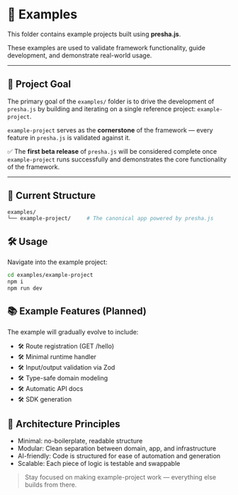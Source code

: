 # 🧪 Examples

This folder contains example projects built using **presha.js**.  

These examples are used to validate framework functionality, guide development, and demonstrate real-world usage.

---

## 🎯 Project Goal

The primary goal of the `examples/` folder is to drive the development of `presha.js` by building and iterating on a single reference project: `example-project`.

`example-project` serves as the **cornerstone** of the framework — every feature in `presha.js` is validated against it.

✅ The **first beta release** of `presha.js` will be considered complete once `example-project` runs successfully and demonstrates the core functionality of the framework.

---

## 📁 Current Structure

```bash
examples/
└── example-project/     # The canonical app powered by presha.js
```


## 🛠 Usage
Navigate into the example project:

```bash
cd examples/example-project
npm i
npm run dev
```

## 📚 Example Features (Planned)

The example will gradually evolve to include:

- 🛠 Route registration (GET /hello)
- 🛠 Minimal runtime handler
- 🛠 Input/output validation via Zod
- 🛠 Type-safe domain modeling
- 🛠 Automatic API docs
- 🛠 SDK generation

## 🧱 Architecture Principles
- Minimal: no-boilerplate, readable structure
- Modular: Clean separation between domain, app, and infrastructure
- AI-friendly: Code is structured for ease of automation and generation
- Scalable: Each piece of logic is testable and swappable

> Stay focused on making example-project work — everything else builds from there.
